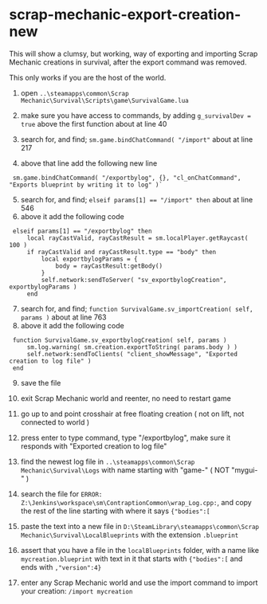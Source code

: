 # scrap-mechanic-export-creation-new

This will show a clumsy, but working, way of exporting and importing Scrap Mechanic creations in survival, after the export command was removed.

This only works if you are the host of the world.

1.  open `..\steamapps\common\Scrap Mechanic\Survival\Scripts\game\SurvivalGame.lua`
2.  make sure you have access to commands, by adding `g_survivalDev = true` above the first function about at line 40
   
3.  search for, and find; `sm.game.bindChatCommand( "/import"` about at line 217
4.  above that line add the following new line
   ```
	sm.game.bindChatCommand( "/exportbylog", {}, "cl_onChatCommand", "Exports blueprint by writing it to log" )`
```

5.  search for, and find; `elseif params[1] == "/import" then` about at line 546
6.  above it add the following code
   ```
	elseif params[1] == "/exportbylog" then
		local rayCastValid, rayCastResult = sm.localPlayer.getRaycast( 100 )
		if rayCastValid and rayCastResult.type == "body" then
			local exportbylogParams = {
				body = rayCastResult:getBody()
			}
			self.network:sendToServer( "sv_exportbylogCreation", exportbylogParams )
		end
```

7.  search for, and find; `function SurvivalGame.sv_importCreation( self, params )` about at line 763
8.  above it add the following code
   ```
	function SurvivalGame.sv_exportbylogCreation( self, params )
		sm.log.warning( sm.creation.exportToString( params.body ) )
		self.network:sendToClients( "client_showMessage", "Exported creation to log file" )
	end
```

9. save the file

10. exit Scrap Mechanic world and reenter, no need to restart game

11. go up to and point crosshair at free floating creation ( not on lift, not connected to world )
12. press enter to type command, type "/exportbylog", make sure it responds with "Exported creation to log file"

13. find the newest log file in `..\steamapps\common\Scrap Mechanic\Survival\Logs` with name starting with "game-" ( NOT "mygui-" )
14. search the file for `ERROR: Z:\Jenkins\workspace\sm\ContraptionCommon\wrap_Log.cpp:`, and copy the rest of the line starting with where it says `{"bodies":[`

15. paste the text into a new file in `D:\SteamLibrary\steamapps\common\Scrap Mechanic\Survival\LocalBlueprints` with the extension `.blueprint`
16. assert that you have a file in the `localBlueprints` folder, with a name like `mycreation.blueprint` with text in it that starts with `{"bodies":[` and ends with `,"version":4}`

17. enter any Scrap Mechanic world and use the import command to import your creation: `/import mycreation`
